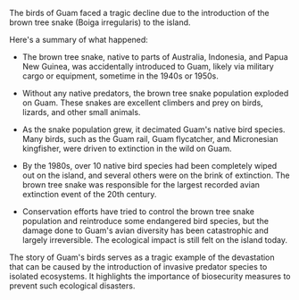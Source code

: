The birds of Guam faced a tragic decline due to the introduction of the brown tree snake (Boiga irregularis) to the island.

Here's a summary of what happened:

- The brown tree snake, native to parts of Australia, Indonesia, and Papua New Guinea, was accidentally introduced to Guam, likely via military cargo or equipment, sometime in the 1940s or 1950s.

- Without any native predators, the brown tree snake population exploded on Guam. These snakes are excellent climbers and prey on birds, lizards, and other small animals.

- As the snake population grew, it decimated Guam's native bird species. Many birds, such as the Guam rail, Guam flycatcher, and Micronesian kingfisher, were driven to extinction in the wild on Guam.

- By the 1980s, over 10 native bird species had been completely wiped out on the island, and several others were on the brink of extinction. The brown tree snake was responsible for the largest recorded avian extinction event of the 20th century.

- Conservation efforts have tried to control the brown tree snake population and reintroduce some endangered bird species, but the damage done to Guam's avian diversity has been catastrophic and largely irreversible. The ecological impact is still felt on the island today.

The story of Guam's birds serves as a tragic example of the devastation that can be caused by the introduction of invasive predator species to isolated ecosystems. It highlights the importance of biosecurity measures to prevent such ecological disasters.